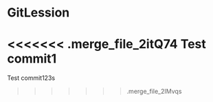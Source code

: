 # GitLession

<<<<<<< .merge_file_2itQ74
Test commit1
=======
Test commit123s
>>>>>>> .merge_file_2IMvqs
